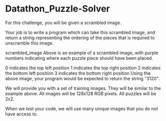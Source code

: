 # Datathon_Puzzle-Solver
For this challenge, you will be given a scrambled image.  

Your job is to write a program which can take this scrambled image, and return a string representing the ordering of the pieces that is required to unscramble this image.


scrambled_image
Above is an example of a scrambled image, with purple numbers indicating where each puzzle piece should have been placed.

0 indicates the top left position
1 indicates the top right position
2 indicates the bottom left position
3 indicates the bottom right position
Using the above image, your program would be expected to return the string "3120".

We will provide you with a set of training images. They will be similar to the example above. All images will be 128x128 RGB pixels. All puzzles will be 2x2.

When we test your code, we will use many unique images that you do not have access to.

